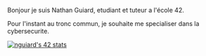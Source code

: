 Bonjour je suis Nathan Guiard, etudiant et tuteur a l'école 42.

Pour l'instant au tronc commun, je souhaite me specialiser dans la cybersecurite.

<a href="https://github.com/JaeSeoKim/badge42"><img src="https://badge42.vercel.app/api/v2/cl3oocot2001109lbvvo6zf5r/stats?cursusId=21&coalitionId=46" alt="nguiard's 42 stats" /></a>
